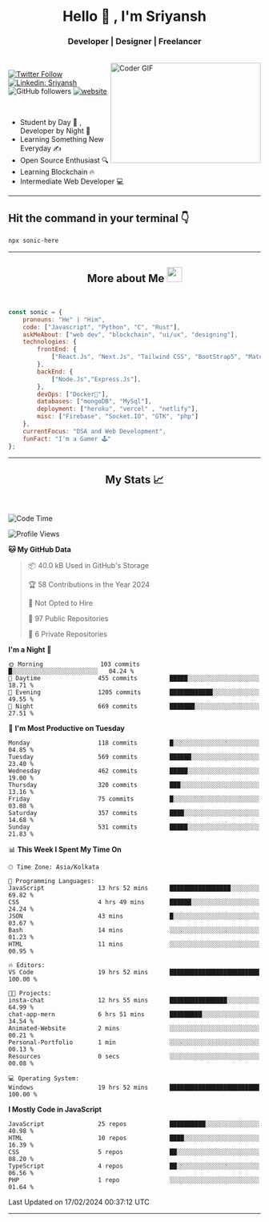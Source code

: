 
<h1 align="center">Hello  👋 , I'm Sriyansh</h1>
<h3 align="center">Developer | Designer | Freelancer </h3>
<br>
<img alt="Coder GIF" align="right" height=200 width=300 src="https://miro.medium.com/max/1360/0*7Q3yvSIv_t0ioJ-Z.gif" />

[![Twitter Follow](https://img.shields.io/twitter/follow/ShivamSriyansh?label=Follow)](https://twitter.com/intent/follow?screen_name=ShivamSriyansh)
[![Linkedin: Sriyansh](https://img.shields.io/badge/-Sriyansh-blue?style=flat-square&logo=Linkedin&logoColor=white&link=https://www.linkedin.com/in/sriyansh-shivam/)](https://www.linkedin.com/in/sriyansh-shivam/)
![GitHub followers](https://img.shields.io/github/followers/SoNiC-HeRE?label=Follow&style=social)
[![website](https://img.shields.io/badge/Website-46a2f1.svg?&style=flat-square&logo=Google-Chrome&logoColor=white&link=https://ss-portfolio.vercel.app/)](https://ss-portfolio.vercel.app/)

<br/>

- Student by Day 🌅 , Developer by Night 🌃
- Learning Something New Everyday ✍️
- Open Source Enthusiast 🔍
- Learning Blockchain 🔥
- Intermediate Web Developer 💻



<hr/>

## Hit the command in your terminal 👇
```bash
npx sonic-here
```

<hr/>
<h2 align="center">More about Me <img src="https://emojis.slackmojis.com/emojis/images/1531849430/4246/blob-sunglasses.gif?1531849430" width="30"/> </h3>
<br>

```javascript
const sonic = {
    pronouns: "He" | "Him",
    code: ["Javascript", "Python", "C", "Rust"],
    askMeAbout: ["web dev", "blockchain", "ui/ux", "designing"],
    technologies: {
        frontEnd: {
            ["React.Js", "Next.Js", "Tailwind CSS", "BootStrap5", "MaterialUI"]
        },
        backEnd: {
            ["Node.Js","Express.Js"],
        },
        devOps: ["Docker🐳"],
        databases: ["mongoDB", "MySql"],
        deployment: ["heroku", "vercel" , "netlify"],
        misc: ["Firebase", "Socket.IO", "GTK", "php"]
    },
    currentFocus: "DSA and Web Development",
    funFact: "I'm a Gamer 🕹️"
};
```
<hr/>

<h2 align="center"> My Stats 📈 </h2>
<br />

<!--START_SECTION:waka-->
![Code Time](http://img.shields.io/badge/Code%20Time-85%20hrs%203%20mins-blue)

![Profile Views](http://img.shields.io/badge/Profile%20Views-0-blue)

**🐱 My GitHub Data** 

> 📦 40.0 kB Used in GitHub's Storage 
 > 
> 🏆 58 Contributions in the Year 2024
 > 
> 🚫 Not Opted to Hire
 > 
> 📜 97 Public Repositories 
 > 
> 🔑 6 Private Repositories 
 > 
**I'm a Night 🦉** 

```text
🌞 Morning                103 commits         █░░░░░░░░░░░░░░░░░░░░░░░░   04.24 % 
🌆 Daytime                455 commits         █████░░░░░░░░░░░░░░░░░░░░   18.71 % 
🌃 Evening                1205 commits        ████████████░░░░░░░░░░░░░   49.55 % 
🌙 Night                  669 commits         ███████░░░░░░░░░░░░░░░░░░   27.51 % 
```
📅 **I'm Most Productive on Tuesday** 

```text
Monday                   118 commits         █░░░░░░░░░░░░░░░░░░░░░░░░   04.85 % 
Tuesday                  569 commits         ██████░░░░░░░░░░░░░░░░░░░   23.40 % 
Wednesday                462 commits         █████░░░░░░░░░░░░░░░░░░░░   19.00 % 
Thursday                 320 commits         ███░░░░░░░░░░░░░░░░░░░░░░   13.16 % 
Friday                   75 commits          █░░░░░░░░░░░░░░░░░░░░░░░░   03.08 % 
Saturday                 357 commits         ████░░░░░░░░░░░░░░░░░░░░░   14.68 % 
Sunday                   531 commits         █████░░░░░░░░░░░░░░░░░░░░   21.83 % 
```


📊 **This Week I Spent My Time On** 

```text
🕑︎ Time Zone: Asia/Kolkata

💬 Programming Languages: 
JavaScript               13 hrs 52 mins      █████████████████░░░░░░░░   69.82 % 
CSS                      4 hrs 49 mins       ██████░░░░░░░░░░░░░░░░░░░   24.24 % 
JSON                     43 mins             █░░░░░░░░░░░░░░░░░░░░░░░░   03.67 % 
Bash                     14 mins             ░░░░░░░░░░░░░░░░░░░░░░░░░   01.23 % 
HTML                     11 mins             ░░░░░░░░░░░░░░░░░░░░░░░░░   00.95 % 

🔥 Editors: 
VS Code                  19 hrs 52 mins      █████████████████████████   100.00 % 

🐱‍💻 Projects: 
insta-chat               12 hrs 55 mins      ████████████████░░░░░░░░░   64.99 % 
chat-app-mern            6 hrs 51 mins       █████████░░░░░░░░░░░░░░░░   34.54 % 
Animated-Website         2 mins              ░░░░░░░░░░░░░░░░░░░░░░░░░   00.21 % 
Personal-Portfolio       1 min               ░░░░░░░░░░░░░░░░░░░░░░░░░   00.13 % 
Resources                0 secs              ░░░░░░░░░░░░░░░░░░░░░░░░░   00.08 % 

💻 Operating System: 
Windows                  19 hrs 52 mins      █████████████████████████   100.00 % 
```

**I Mostly Code in JavaScript** 

```text
JavaScript               25 repos            ██████████░░░░░░░░░░░░░░░   40.98 % 
HTML                     10 repos            ████░░░░░░░░░░░░░░░░░░░░░   16.39 % 
CSS                      5 repos             ██░░░░░░░░░░░░░░░░░░░░░░░   08.20 % 
TypeScript               4 repos             ██░░░░░░░░░░░░░░░░░░░░░░░   06.56 % 
PHP                      1 repo              ░░░░░░░░░░░░░░░░░░░░░░░░░   01.64 % 
```




 Last Updated on 17/02/2024 00:37:12 UTC
<!--END_SECTION:waka-->
<hr />
